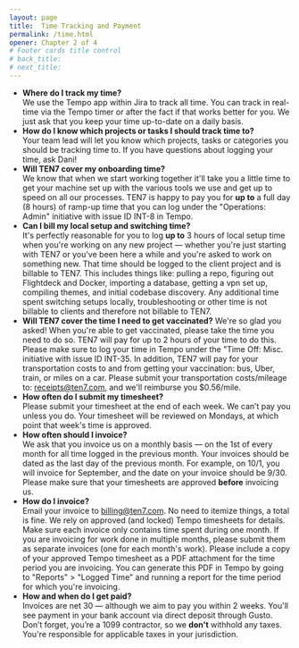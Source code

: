 ```yaml
---
layout: page
title:  Time Tracking and Payment
permalink: /time.html
opener: Chapter 2 of 4
# Footer cards title control
# back_title:
# next_title: 
---
```


- **Where do I track my time?**  
We use the Tempo app within Jira to track all time. You can track in real-time via the Tempo timer or after the fact if that works better for you. We just ask that you keep your time up-to-date on a daily basis. 
- **How do I know which projects or tasks I should track time to?**  
Your team lead will let you know which projects, tasks or categories you should be tracking time to. If you have questions about logging your time, ask Dani!
- **Will TEN7 cover my onboarding time?**  
We know that when we start working together it'll take you a little time to get your machine set up with the various tools we use and get up to speed on all our    processes. TEN7 is happy to pay you for **up to** a full day (8 hours) of ramp-up time that you can log under the "Operations: Admin" initiative with issue ID INT-8 in Tempo.
- **Can I bill my local setup and switching time?**  
It's perfectly reasonable for you to log **up to** 3 hours of local setup time when you're working on any new project — whether you're just starting with TEN7 or you've been here a while and you're asked to work on something new. That time should be logged to the client project and is billable to TEN7. This includes things like: pulling a repo, figuring out Flightdeck and Docker, importing a database, getting a vpn set up, compiling themes, and initial codebase discovery. Any additional time spent switching setups locally, troubleshooting or other time is not billable to clients and therefore not billable to TEN7.  
- **Will TEN7 cover the time I need to get vaccinated?** 
We're so glad you asked! When you're able to get vaccinated, please take the time you need to do so. TEN7 will pay for up to 2 hours of your time to do this. Please make sure to log your time in Tempo under the "Time Off: Misc. initiative with issue ID INT-35. In addition, TEN7 will pay for your transportation costs to and from getting your vaccination: bus, Uber, train, or miles on a car. Please submit your transportation costs/mileage to: receipts@ten7.com, and we'll reimburse you $0.56/mile.  
- **How often do I submit my timesheet?**  
Please submit your timesheet at the end of each week. We can’t pay you unless you do. Your timesheet will be reviewed on Mondays, at which point that week's time is approved.
- **How often should I invoice?**  
We ask that you invoice us on a monthly basis — on the 1st of every month for all time logged in the previous month. Your invoices should be dated as the last day of the previous month. For example, on 10/1, you will invoice for September, and the date on your invoice should be 9/30. Please make sure that your timesheets are approved __before__ invoicing us.
- **How do I invoice?**  
Email your invoice to [billing@ten7.com](mailto:billing@ten7.com). No need to itemize things, a total is fine. We rely on approved (and locked) Tempo timesheets for details. Make sure each invoice only contains time spent during one month. If you are invoicing for work done in multiple months, please submit them as separate invoices (one for each month's work). Please include a copy of your approved Tempo timesheet as a PDF attachment for the time period you are invoicing. You can generate this PDF in Tempo by going to "Reports" > "Logged Time" and running a report for the time period for which you're invoicing.
- **How and when do I get paid?**  
Invoices are net 30 — although we aim to pay you within 2 weeks. You'll see payment in your bank account via direct deposit through Gusto. Don’t forget, you’re a 1099 contractor, so we **don't** withhold any taxes. You're responsible for applicable taxes in your jurisdiction.
